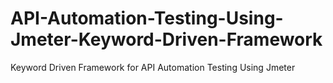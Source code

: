 # API-Automation-Testing-Using-Jmeter-Keyword-Driven-Framework
Keyword Driven Framework for API Automation Testing Using Jmeter 

